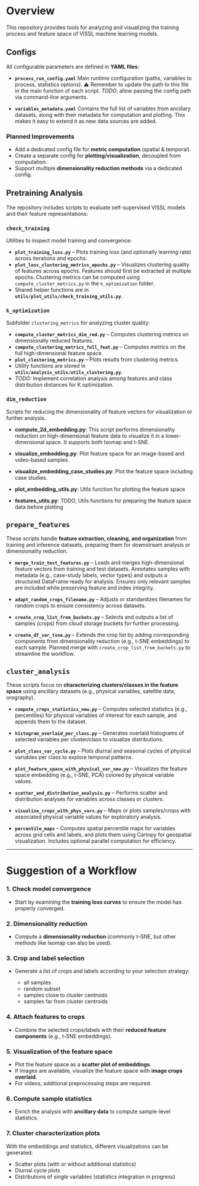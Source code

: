# Overview

This repository provides tools for analyzing and visualizing the training process and feature space of VISSL machine learning models.


## Configs

All configurable parameters are defined in **YAML files**:

* **`process_run_config.yaml`**
  Main runtime configuration (paths, variables to process, statistics options).
  ⚠️ Remember to update the path to this file in the main function of each script.
  *TODO*: allow passing the config path via command-line arguments.

* **`variables_metadata.yaml`**
  Contains the full list of variables from ancillary datasets, along with their metadata for computation and plotting.
  This makes it easy to extend it as new data sources are added.

### Planned Improvements

* Add a dedicated config file for **metric computation** (spatial & temporal).
* Create a separate config for **plotting/visualization**, decoupled from computation.
* Support multiple **dimensionality reduction methods** via a dedicated config.




## Pretraining Analysis

The repository includes scripts to evaluate self-supervised VISSL models and their feature representations:

### `check_training`

Utilities to inspect model training and convergence:

* **`plot_training_loss.py`** – Plots training loss (and optionally learning rate) across iterations and epochs.
* **`plot_loss_clustering_metrics_epochs.py`** – Visualizes clustering quality of features across epochs. Features should first be extracted at multiple epochs. Clustering metrics can be computed using `compute_cluster_metrics.py` in the `k_optimization` folder.
* Shared helper functions are in **`utils/plot_utils/check_training_utils.py`**.

### `k_optimization`

Subfolder `clustering_metrics` for analyzing cluster quality:

* **`compute_cluster_metrics_dim_red.py`** – Computes clustering metrics on dimensionally reduced features.
* **`compute_clustering_metrics_full_feat.py`** – Computes metrics on the full high-dimensional feature space.
* **`plot_clustering_metrics.py`** – Plots results from clustering metrics.
* Utility functions are stored in **`utils/analysis_utils/utils_clustering.py`**.
* *TODO:* Implement correlation analysis among features and class distribution distances for K optimization.

### `dim_reduction`

Scripts for reducing the dimensionality of feature vectors for visualization or further analysis.

* **compute_2d_embedding.py**: This script performs dimensionality reduction on high-dimensional feature data  to visualize it in a lower-dimensional space. It supports both Isomap and t-SNE.

* **visualize_embedding.py**: Plot feature space for an image-based and video-based samples.

* **visualize_embedding_case_studies.py**: Plot the feature space including case studies.

* **plot_embedding_utils.py**: Utils function for plotting the feature space

* **features_utils.py**: TODO, Utils functions for preparing the feature space data before plotting



## `prepare_features`

These scripts handle **feature extraction, cleaning, and organization** from training and inference datasets, preparing them for downstream analysis or dimensionality reduction.

* **`merge_train_test_features.py`** – Loads and merges high-dimensional feature vectors from training and test datasets. Annotates samples with metadata (e.g., case-study labels, vector types) and outputs a structured DataFrame ready for analysis. Ensures only relevant samples are included while preserving feature and index integrity.

* **`adapt_random_crops_filename.py`** – Adjusts or standardizes filenames for random crops to ensure consistency across datasets.

* **`create_crop_list_from_buckets.py`** – Selects and outputs a list of samples (crops) from cloud storage buckets for further processing.

* **`create_df_var_tsne.py`** – Extends the crop list by adding corresponding components from dimensionality reduction (e.g., t-SNE embeddings) to each sample. Planned merge with `create_crop_list_from_buckets.py` to streamline the workflow.


## `cluster_analysis`

These scripts focus on **characterizing clusters/classes in the feature space** using ancillary datasets (e.g., physical variables, satellite data, orography).

* **`compute_crops_statistics_new.py`** – Computes selected statistics (e.g., percentiles) for physical variables of interest for each sample, and appends them to the dataset.

* **`histogram_overlaid_per_class.py`** – Generates overlaid histograms of selected variables per cluster/class to visualize distributions.

* **`plot_class_var_cycle.py`** – Plots diurnal and seasonal cycles of physical variables per class to explore temporal patterns.

* **`plot_feature_space_with_physical_var_new.py`** – Visualizes the feature space embedding (e.g., t-SNE, PCA) colored by physical variable values.

* **`scatter_and_distribution_analysis.py`** – Performs scatter and distribution analyses for variables across classes or clusters.

* **`visualize_crops_with_phys_vars.py`** – Maps or plots samples/crops with associated physical variable values for exploratory analysis.

* **`percentile_maps`** – Computes spatial percentile maps for variables across grid cells and labels, and plots them using Cartopy for geospatial visualization. Includes optional parallel computation for efficiency.



---


# Suggestion of a Workflow 

### 1. Check model convergence

* Start by examining the **training loss curves** to ensure the model has properly converged.

### 2. Dimensionality reduction

* Compute a **dimensionality reduction** (commonly t-SNE, but other methods like Isomap can also be used).

### 3. Crop and label selection

* Generate a list of crops and labels according to your selection strategy:

  * all samples
  * random subset
  * samples close to cluster centroids
  * samples far from cluster centroids

### 4. Attach features to crops

* Combine the selected crops/labels with their **reduced feature components** (e.g., t-SNE embeddings).

### 5. Visualization of the feature space

* Plot the feature space as a **scatter plot of embeddings**.
* If images are available, visualize the feature space with **image crops overlaid**.
* For videos, additional preprocessing steps are required.

### 6. Compute sample statistics 

* Enrich the analysis with **ancillary data** to compute sample-level statistics.

### 7. Cluster characterization plots

With the embeddings and statistics, different visualizations can be generated:

* Scatter plots (with or without additional statistics)
* Diurnal cycle plots
* Distributions of single variables (statistics integration in progress)


